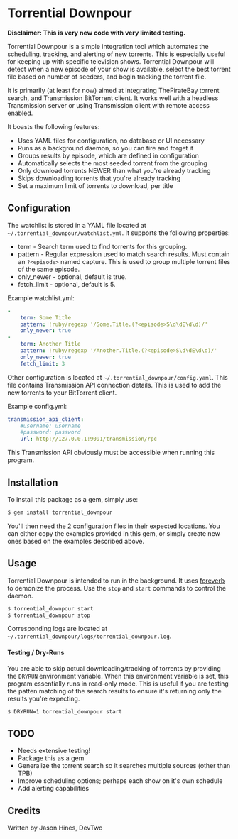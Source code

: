 # Torrential Downpour

**Disclaimer: This is very new code with very limited testing.**

Torrential Downpour is a simple integration tool which automates the
scheduling, tracking, and alerting of new torrents.  This is especially
useful for keeping up with specific television shows.  Torrential Downpour
will detect when a new episode of your show is available, select the best 
torrent file based on number of seeders, and begin tracking the torrent file.

It is primarily (at least for now) aimed at integrating ThePirateBay torrent
search, and Transmission BitTorrent client.  It works well with a headless
Transmission server or using Transmission client with remote access enabled.

It boasts the following features:

* Uses YAML files for configuration, no database or UI necessary 
* Runs as a background daemon, so you can fire and forget it
* Groups results by episode, which are defined in configuration
* Automatically selects the most seeded torrent from the grouping
* Only download torrents NEWER than what you're already tracking
* Skips downloading torrents that you're already tracking
* Set a maximum limit of torrents to download, per title

## Configuration

The watchlist is stored in a YAML file located at `~/.torrential_downpour/watchlist.yml`.
It supports the following properties:

* term - Search term used to find torrents for this grouping.
* pattern - Regular expression used to match search results. Must contain an
`?<episode>` named capture.  This is used to group multiple torrent
files of the same episode.
* only_newer - optional, default is true.
* fetch_limit - optional, default is 5.

Example watchlist.yml:
``` yaml
-
    term: Some Title
    pattern: !ruby/regexp '/Some.Title.(?<episode>S\d\dE\d\d)/'
    only_newer: true
-
    term: Another Title
    pattern: !ruby/regexp '/Another.Title.(?<episode>S\d\dE\d\d)/'
    only_newer: true
    fetch_limit: 3
```

Other configuration is located at `~/.torrential_downpour/config.yaml`.
This file contains Transmission API connection details.  This is used to
add the new torrents to your BitTorrent client.

Example config.yml:
``` yaml
transmission_api_client:
    #username: username
    #password: password
    url: http://127.0.0.1:9091/transmission/rpc
```

This Transmission API obviously must be accessible when running this
program.

## Installation

To install this package as a gem, simply use:

``` sh
$ gem install torrential_downpour
```

You'll then need the 2 configuration files in their expected locations.  You
can either copy the examples provided in this gem, or simply create new ones
based on the examples described above.


## Usage

Torrential Downpour is intended to run in the background.  It uses 
[foreverb](https://github.com/DAddYE/foreverb) to demonize the process.
Use the `stop` and `start` commands to control the daemon.

``` sh
$ torrential_downpour start
$ torrential_downpour stop
```

Corresponding logs are located at `~/.torrential_downpour/logs/torrential_downpour.log`.

#### Testing / Dry-Runs

You are able to skip actual downloading/tracking of torrents by providing
the `DRYRUN` environment variable.  When this environment variable is set,
this program essentially runs in read-only mode.  This is useful if you are 
testing the patten matching of the search results to ensure it's returning
only the results you're expecting.

``` sh
$ DRYRUN=1 torrential_downpour start
```

## TODO

- Needs extensive testing!
- Package this as a gem
- Generalize the torrent search so it searches multiple sources (other than TPB)
- Improve scheduling options; perhaps each show on it's own schedule
- Add alerting capabilities


## Credits

Written by Jason Hines, DevTwo
